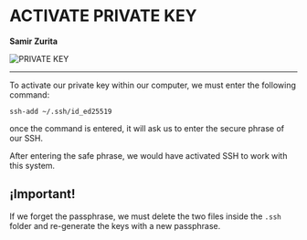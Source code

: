 # ACTIVATE PRIVATE KEY
**Samir Zurita**


![PRIVATE KEY](https://khinnit.com.ve/wp-content/uploads/2017/06/ssh-key.jpg)


---

To activate our private key within our computer, we must enter the following command: 

```
ssh-add ~/.ssh/id_ed25519
```
once the command is entered, it will ask us to enter the secure phrase of our SSH.

After entering the safe phrase, we would have activated SSH to work with this system. 

## **¡Important!**

If we forget the passphrase, we must delete the two files inside the `.ssh` folder and re-generate the keys with a new passphrase. 